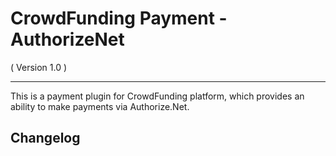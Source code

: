CrowdFunding Payment - AuthorizeNet
==========================
( Version 1.0 )
- - -

This is a payment plugin for CrowdFunding platform, which provides an ability to make payments via Authorize.Net.

Changelog
---------
